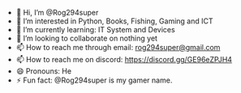 - 👋 Hi, I’m @Rog294super
- 👀 I’m interested in Python, Books, Fishing, Gaming and ICT
- 🌱 I’m currently learning: IT System and Devices
- 💞️ I’m looking to collaborate on nothing yet
- 📫 How to reach me through email: rog294super@gmail.com
- 📫 How to reach me on discord: https://discord.gg/GE96eZPJH4
- 😄 Pronouns: He
- ⚡ Fun fact: @Rog294super is my gamer name.

<!---
Rog294super/Rog294super is a ✨ special ✨ repository because its `README.md` (this file) appears on your GitHub profile.
You can click the Preview link to take a look at your changes.
--->
